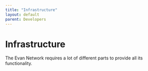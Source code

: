 ```yaml
---
title: "Infrastructure"
layout: default
parent: Developers
---
```


# Infrastructure

The Evan Network requires a lot of different parts to provide all its functionality.


